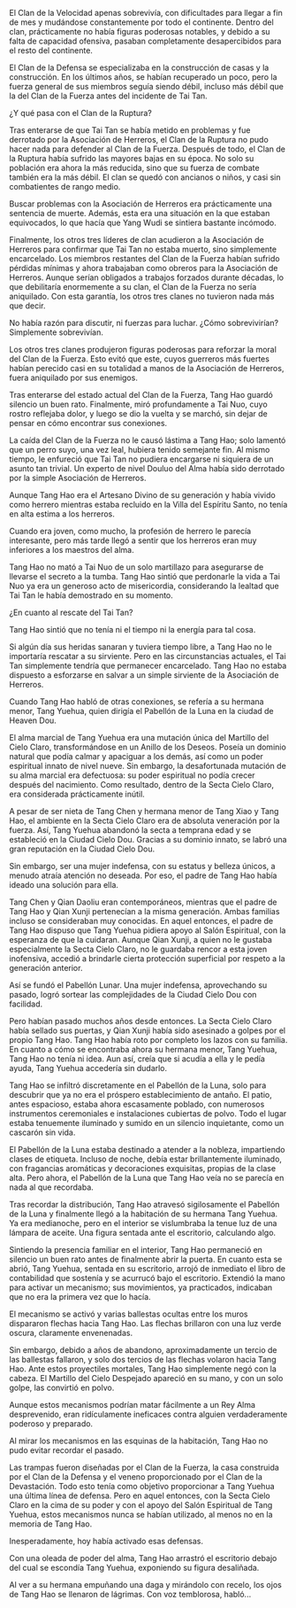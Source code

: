 
El Clan de la Velocidad apenas sobrevivía, con dificultades para llegar a fin de mes y mudándose constantemente por todo el continente. Dentro del clan, prácticamente no había figuras poderosas notables, y debido a su falta de capacidad ofensiva, pasaban completamente desapercibidos para el resto del continente.

El Clan de la Defensa se especializaba en la construcción de casas y la construcción. En los últimos años, se habían recuperado un poco, pero la fuerza general de sus miembros seguía siendo débil, incluso más débil que la del Clan de la Fuerza antes del incidente de Tai Tan.

¿Y qué pasa con el Clan de la Ruptura?

Tras enterarse de que Tai Tan se había metido en problemas y fue derrotado por la Asociación de Herreros, el Clan de la Ruptura no pudo hacer nada para defender al Clan de la Fuerza. Después de todo, el Clan de la Ruptura había sufrido las mayores bajas en su época. No solo su población era ahora la más reducida, sino que su fuerza de combate también era la más débil. El clan se quedó con ancianos o niños, y casi sin combatientes de rango medio.

Buscar problemas con la Asociación de Herreros era prácticamente una sentencia de muerte. Además, esta era una situación en la que estaban equivocados, lo que hacía que Yang Wudi se sintiera bastante incómodo.

Finalmente, los otros tres líderes de clan acudieron a la Asociación de Herreros para confirmar que Tai Tan no estaba muerto, sino simplemente encarcelado. Los miembros restantes del Clan de la Fuerza habían sufrido pérdidas mínimas y ahora trabajaban como obreros para la Asociación de Herreros. Aunque serían obligados a trabajos forzados durante décadas, lo que debilitaría enormemente a su clan, el Clan de la Fuerza no sería aniquilado. Con esta garantía, los otros tres clanes no tuvieron nada más que decir.

No había razón para discutir, ni fuerzas para luchar. ¿Cómo sobrevivirían? Simplemente sobrevivían.

Los otros tres clanes produjeron figuras poderosas para reforzar la moral del Clan de la Fuerza. Esto evitó que este, cuyos guerreros más fuertes habían perecido casi en su totalidad a manos de la Asociación de Herreros, fuera aniquilado por sus enemigos.

Tras enterarse del estado actual del Clan de la Fuerza, Tang Hao guardó silencio un buen rato. Finalmente, miró profundamente a Tai Nuo, cuyo rostro reflejaba dolor, y luego se dio la vuelta y se marchó, sin dejar de pensar en cómo encontrar sus conexiones.

La caída del Clan de la Fuerza no le causó lástima a Tang Hao; solo lamentó que un perro suyo, una vez leal, hubiera tenido semejante fin. Al mismo tiempo, le enfureció que Tai Tan no pudiera encargarse ni siquiera de un asunto tan trivial. Un experto de nivel Douluo del Alma había sido derrotado por la simple Asociación de Herreros.

Aunque Tang Hao era el Artesano Divino de su generación y había vivido como herrero mientras estaba recluido en la Villa del Espíritu Santo, no tenía en alta estima a los herreros.

Cuando era joven, como mucho, la profesión de herrero le parecía interesante, pero más tarde llegó a sentir que los herreros eran muy inferiores a los maestros del alma.

Tang Hao no mató a Tai Nuo de un solo martillazo para asegurarse de llevarse el secreto a la tumba. Tang Hao sintió que perdonarle la vida a Tai Nuo ya era un generoso acto de misericordia, considerando la lealtad que Tai Tan le había demostrado en su momento.

¿En cuanto al rescate del Tai Tan?

Tang Hao sintió que no tenía ni el tiempo ni la energía para tal cosa.

Si algún día sus heridas sanaran y tuviera tiempo libre, a Tang Hao no le importaría rescatar a su sirviente. Pero en las circunstancias actuales, el Tai Tan simplemente tendría que permanecer encarcelado. Tang Hao no estaba dispuesto a esforzarse en salvar a un simple sirviente de la Asociación de Herreros.

Cuando Tang Hao habló de otras conexiones, se refería a su hermana menor, Tang Yuehua, quien dirigía el Pabellón de la Luna en la ciudad de Heaven Dou.

El alma marcial de Tang Yuehua era una mutación única del Martillo del Cielo Claro, transformándose en un Anillo de los Deseos. Poseía un dominio natural que podía calmar y apaciguar a los demás, así como un poder espiritual innato de nivel nueve. Sin embargo, la desafortunada mutación de su alma marcial era defectuosa: su poder espiritual no podía crecer después del nacimiento. Como resultado, dentro de la Secta Cielo Claro, era considerada prácticamente inútil.

A pesar de ser nieta de Tang Chen y hermana menor de Tang Xiao y Tang Hao, el ambiente en la Secta Cielo Claro era de absoluta veneración por la fuerza. Así, Tang Yuehua abandonó la secta a temprana edad y se estableció en la Ciudad Cielo Dou. Gracias a su dominio innato, se labró una gran reputación en la Ciudad Cielo Dou.

Sin embargo, ser una mujer indefensa, con su estatus y belleza únicos, a menudo atraía atención no deseada. Por eso, el padre de Tang Hao había ideado una solución para ella.

Tang Chen y Qian Daoliu eran contemporáneos, mientras que el padre de Tang Hao y Qian Xunji pertenecían a la misma generación. Ambas familias incluso se consideraban muy conocidas. En aquel entonces, el padre de Tang Hao dispuso que Tang Yuehua pidiera apoyo al Salón Espiritual, con la esperanza de que la cuidaran. Aunque Qian Xunji, a quien no le gustaba especialmente la Secta Cielo Claro, no le guardaba rencor a esta joven inofensiva, accedió a brindarle cierta protección superficial por respeto a la generación anterior.

Así se fundó el Pabellón Lunar. Una mujer indefensa, aprovechando su pasado, logró sortear las complejidades de la Ciudad Cielo Dou con facilidad.

Pero habían pasado muchos años desde entonces. La Secta Cielo Claro había sellado sus puertas, y Qian Xunji había sido asesinado a golpes por el propio Tang Hao. Tang Hao había roto por completo los lazos con su familia. En cuanto a cómo se encontraba ahora su hermana menor, Tang Yuehua, Tang Hao no tenía ni idea. Aun así, creía que si acudía a ella y le pedía ayuda, Tang Yuehua accedería sin dudarlo.

Tang Hao se infiltró discretamente en el Pabellón de la Luna, solo para descubrir que ya no era el próspero establecimiento de antaño. El patio, antes espacioso, estaba ahora escasamente poblado, con numerosos instrumentos ceremoniales e instalaciones cubiertas de polvo. Todo el lugar estaba tenuemente iluminado y sumido en un silencio inquietante, como un cascarón sin vida.

El Pabellón de la Luna estaba destinado a atender a la nobleza, impartiendo clases de etiqueta. Incluso de noche, debía estar brillantemente iluminado, con fragancias aromáticas y decoraciones exquisitas, propias de la clase alta. Pero ahora, el Pabellón de la Luna que Tang Hao veía no se parecía en nada al que recordaba.

Tras recordar la distribución, Tang Hao atravesó sigilosamente el Pabellón de la Luna y finalmente llegó a la habitación de su hermana Tang Yuehua. Ya era medianoche, pero en el interior se vislumbraba la tenue luz de una lámpara de aceite. Una figura sentada ante el escritorio, calculando algo.

Sintiendo la presencia familiar en el interior, Tang Hao permaneció en silencio un buen rato antes de finalmente abrir la puerta. En cuanto esta se abrió, Tang Yuehua, sentada en su escritorio, arrojó de inmediato el libro de contabilidad que sostenía y se acurrucó bajo el escritorio. Extendió la mano para activar un mecanismo; sus movimientos, ya practicados, indicaban que no era la primera vez que lo hacía.

El mecanismo se activó y varias ballestas ocultas entre los muros dispararon flechas hacia Tang Hao. Las flechas brillaron con una luz verde oscura, claramente envenenadas.

Sin embargo, debido a años de abandono, aproximadamente un tercio de las ballestas fallaron, y solo dos tercios de las flechas volaron hacia Tang Hao. Ante estos proyectiles mortales, Tang Hao simplemente negó con la cabeza. El Martillo del Cielo Despejado apareció en su mano, y con un solo golpe, las convirtió en polvo.

Aunque estos mecanismos podrían matar fácilmente a un Rey Alma desprevenido, eran ridículamente ineficaces contra alguien verdaderamente poderoso y preparado.

Al mirar los mecanismos en las esquinas de la habitación, Tang Hao no pudo evitar recordar el pasado.

Las trampas fueron diseñadas por el Clan de la Fuerza, la casa construida por el Clan de la Defensa y el veneno proporcionado por el Clan de la Devastación. Todo esto tenía como objetivo proporcionar a Tang Yuehua una última línea de defensa. Pero en aquel entonces, con la Secta Cielo Claro en la cima de su poder y con el apoyo del Salón Espiritual de Tang Yuehua, estos mecanismos nunca se habían utilizado, al menos no en la memoria de Tang Hao.

Inesperadamente, hoy había activado esas defensas.

Con una oleada de poder del alma, Tang Hao arrastró el escritorio debajo del cual se escondía Tang Yuehua, exponiendo su figura desaliñada.

Al ver a su hermana empuñando una daga y mirándolo con recelo, los ojos de Tang Hao se llenaron de lágrimas. Con voz temblorosa, habló...